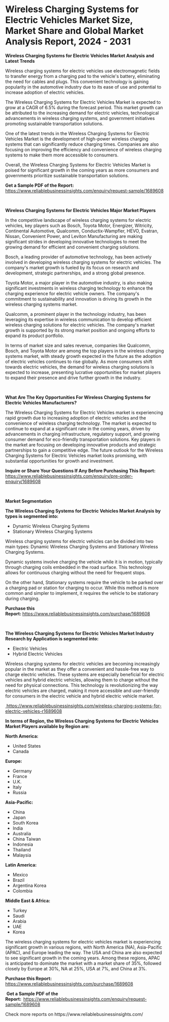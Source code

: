 <p><h1>Wireless Charging Systems for Electric Vehicles Market Size, Market Share and Global Market Analysis Report, 2024 - 2031</h1></p><p><strong>Wireless Charging Systems for Electric Vehicles Market Analysis and Latest Trends</strong></p>
<p><p>Wireless charging systems for electric vehicles use electromagnetic fields to transfer energy from a charging pad to the vehicle's battery, eliminating the need for cables and plugs. This convenient technology is gaining popularity in the automotive industry due to its ease of use and potential to increase adoption of electric vehicles.</p><p>The Wireless Charging Systems for Electric Vehicles Market is expected to grow at a CAGR of 6.5% during the forecast period. This market growth can be attributed to the increasing demand for electric vehicles, technological advancements in wireless charging systems, and government initiatives promoting sustainable transportation solutions. </p><p>One of the latest trends in the Wireless Charging Systems for Electric Vehicles Market is the development of high-power wireless charging systems that can significantly reduce charging times. Companies are also focusing on improving the efficiency and convenience of wireless charging systems to make them more accessible to consumers.</p><p>Overall, the Wireless Charging Systems for Electric Vehicles Market is poised for significant growth in the coming years as more consumers and governments prioritize sustainable transportation solutions.</p></p>
<p><strong>Get a Sample PDF of the Report:&nbsp;</strong> <a href="https://www.reliablebusinessinsights.com/enquiry/request-sample/1689608">https://www.reliablebusinessinsights.com/enquiry/request-sample/1689608</a></p>
<p>&nbsp;</p>
<p><strong>Wireless Charging Systems for Electric Vehicles Major Market Players</strong></p>
<p><p>In the competitive landscape of wireless charging systems for electric vehicles, key players such as Bosch, Toyota Motor, Energizer, Witricity, Continental Automotive, Qualcomm, Conductix-Wampfler, HEVO, Evatran, Nissan, Convenient Power, and Leviton Manufacturing are making significant strides in developing innovative technologies to meet the growing demand for efficient and convenient charging solutions.</p><p>Bosch, a leading provider of automotive technology, has been actively involved in developing wireless charging systems for electric vehicles. The company's market growth is fueled by its focus on research and development, strategic partnerships, and a strong global presence.</p><p>Toyota Motor, a major player in the automotive industry, is also making significant investments in wireless charging technology to enhance the charging experience for electric vehicle owners. The company's commitment to sustainability and innovation is driving its growth in the wireless charging systems market.</p><p>Qualcomm, a prominent player in the technology industry, has been leveraging its expertise in wireless communication to develop efficient wireless charging solutions for electric vehicles. The company's market growth is supported by its strong market position and ongoing efforts to expand its product portfolio.</p><p>In terms of market size and sales revenue, companies like Qualcomm, Bosch, and Toyota Motor are among the top players in the wireless charging systems market, with steady growth expected in the future as the adoption of electric vehicles continues to rise globally. As more consumers shift towards electric vehicles, the demand for wireless charging solutions is expected to increase, presenting lucrative opportunities for market players to expand their presence and drive further growth in the industry.</p></p>
<p>&nbsp;</p>
<p><strong>What Are The Key Opportunities For Wireless Charging Systems for Electric Vehicles Manufacturers?</strong></p>
<p><p>The Wireless Charging Systems for Electric Vehicles market is experiencing rapid growth due to increasing adoption of electric vehicles and the convenience of wireless charging technology. The market is expected to continue to expand at a significant rate in the coming years, driven by advancements in charging infrastructure, regulatory support, and growing consumer demand for eco-friendly transportation solutions. Key players in the market are focusing on developing innovative products and strategic partnerships to gain a competitive edge. The future outlook for the Wireless Charging Systems for Electric Vehicles market looks promising, with substantial opportunities for growth and investment.</p></p>
<p><strong>Inquire or Share Your Questions If Any Before Purchasing This Report:</strong> <a href="https://www.reliablebusinessinsights.com/enquiry/pre-order-enquiry/1689608">https://www.reliablebusinessinsights.com/enquiry/pre-order-enquiry/1689608</a></p>
<p>&nbsp;</p>
<p><strong>Market Segmentation</strong></p>
<p><strong>The Wireless Charging Systems for Electric Vehicles Market Analysis by types is segmented into:</strong></p>
<p><ul><li>Dynamic Wireless Charging Systems</li><li>Stationary Wireless Charging Systems</li></ul></p>
<p><p>Wireless charging systems for electric vehicles can be divided into two main types: Dynamic Wireless Charging Systems and Stationary Wireless Charging Systems. </p><p>Dynamic systems involve charging the vehicle while it is in motion, typically through charging coils embedded in the road surface. This technology allows for continuous charging without the need for frequent stops. </p><p>On the other hand, Stationary systems require the vehicle to be parked over a charging pad or station for charging to occur. While this method is more common and simpler to implement, it requires the vehicle to be stationary during charging.</p></p>
<p><strong>Purchase this Report:&nbsp;</strong><a href="https://www.reliablebusinessinsights.com/purchase/1689608">https://www.reliablebusinessinsights.com/purchase/1689608</a></p>
<p>&nbsp;</p>
<p><strong>The Wireless Charging Systems for Electric Vehicles Market Industry Research by Application is segmented into:</strong></p>
<p><ul><li>Electric Vehicles</li><li>Hybrid Electric Vehicles</li></ul></p>
<p><p>Wireless charging systems for electric vehicles are becoming increasingly popular in the market as they offer a convenient and hassle-free way to charge electric vehicles. These systems are especially beneficial for electric vehicles and hybrid electric vehicles, allowing them to charge without the need for physical connections. This technology is revolutionizing the way electric vehicles are charged, making it more accessible and user-friendly for consumers in the electric vehicle and hybrid electric vehicle market.</p></p>
<p><a href="https://www.reliablebusinessinsights.com/wireless-charging-systems-for-electric-vehicles-r1689608">&nbsp;https://www.reliablebusinessinsights.com/wireless-charging-systems-for-electric-vehicles-r1689608</a></p>
<p><strong>In terms of Region, the Wireless Charging Systems for Electric Vehicles Market Players available by Region are:</strong></p>
<p>
    <p> <strong> North America: </strong>
        <ul>
            <li>United States</li>
            <li>Canada</li>
        </ul>
        </p> 
    <p> <strong> Europe: </strong>
        <ul>
            <li>Germany</li>
            <li>France</li>
            <li>U.K.</li>
            <li>Italy</li>
            <li>Russia</li>
        </ul>
        </p> 
    <p> <strong> Asia-Pacific: </strong>
        <ul>
            <li>China</li>
            <li>Japan</li>
            <li>South Korea</li>
            <li>India</li>
            <li>Australia</li>
            <li>China Taiwan</li>
            <li>Indonesia</li>
            <li>Thailand</li>
            <li>Malaysia</li>
        </ul>
        </p> 
    <p> <strong> Latin America: </strong>
        <ul>
            <li>Mexico</li>
            <li>Brazil</li>
            <li>Argentina Korea</li>
            <li>Colombia</li>
        </ul>
        </p> 
    <p> <strong> Middle East & Africa: </strong>
        <ul>
            <li>Turkey</li>
            <li>Saudi</li>
            <li>Arabia</li>
            <li>UAE</li>
            <li>Korea</li>
        </ul>
    </p>
    </p>
<p><p>The wireless charging systems for electric vehicles market is experiencing significant growth in various regions, with North America (NA), Asia-Pacific (APAC), and Europe leading the way. The USA and China are also expected to see significant growth in the coming years. Among these regions, APAC is anticipated to dominate the market with a market share of 35%, followed closely by Europe at 30%, NA at 25%, USA at 7%, and China at 3%.</p></p>
<p><strong>Purchase this Report: </strong><a href="https://www.reliablebusinessinsights.com/purchase/1689608">https://www.reliablebusinessinsights.com/purchase/1689608</a></p>
<p>&nbsp;<strong>Get a Sample PDF of the Report:&nbsp;&nbsp;</strong><a href="https://www.reliablebusinessinsights.com/enquiry/request-sample/1689608">https://www.reliablebusinessinsights.com/enquiry/request-sample/1689608</a></p>
<p><strong></strong></p>
<p>Check more reports on https://www.reliablebusinessinsights.com/</p>
